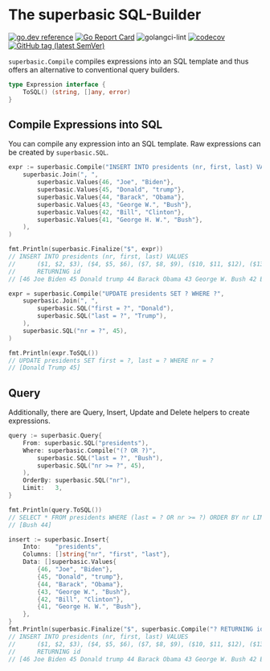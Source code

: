 # The superbasic SQL-Builder

[![go.dev reference](https://img.shields.io/badge/go.dev-reference-007d9c?logo=go&logoColor=white)](https://pkg.go.dev/github.com/wroge/superbasic)
[![Go Report Card](https://goreportcard.com/badge/github.com/wroge/superbasic)](https://goreportcard.com/report/github.com/wroge/superbasic)
![golangci-lint](https://github.com/wroge/superbasic/workflows/golangci-lint/badge.svg)
[![codecov](https://codecov.io/gh/wroge/superbasic/branch/main/graph/badge.svg?token=SBSedMOGHR)](https://codecov.io/gh/wroge/superbasic)
[![GitHub tag (latest SemVer)](https://img.shields.io/github/tag/wroge/superbasic.svg?style=social)](https://github.com/wroge/superbasic/tags)

```superbasic.Compile``` compiles expressions into an SQL template and thus offers an alternative to conventional query builders.

```go
type Expression interface { 
    ToSQL() (string, []any, error) 
}
```

## Compile Expressions into SQL

You can compile any expression into an SQL template. Raw expressions can be created by ```superbasic.SQL```.

```go
expr := superbasic.Compile("INSERT INTO presidents (nr, first, last) VALUES ? RETURNING id",
	superbasic.Join(", ",
		superbasic.Values{46, "Joe", "Biden"},
		superbasic.Values{45, "Donald", "trump"},
		superbasic.Values{44, "Barack", "Obama"},
		superbasic.Values{43, "George W.", "Bush"},
		superbasic.Values{42, "Bill", "Clinton"},
		superbasic.Values{41, "George H. W.", "Bush"},
	),
)

fmt.Println(superbasic.Finalize("$", expr))
// INSERT INTO presidents (nr, first, last) VALUES
// 		($1, $2, $3), ($4, $5, $6), ($7, $8, $9), ($10, $11, $12), ($13, $14, $15), ($16, $17, $18)
//		RETURNING id
// [46 Joe Biden 45 Donald trump 44 Barack Obama 43 George W. Bush 42 Bill Clinton 41 George H. W. Bush]

expr = superbasic.Compile("UPDATE presidents SET ? WHERE ?",
	superbasic.Join(", ",
		superbasic.SQL("first = ?", "Donald"),
		superbasic.SQL("last = ?", "Trump"),
	),
	superbasic.SQL("nr = ?", 45),
)

fmt.Println(expr.ToSQL())
// UPDATE presidents SET first = ?, last = ? WHERE nr = ?
// [Donald Trump 45]
```

## Query

Additionally, there are Query, Insert, Update and Delete helpers to create expressions.

```go
query := superbasic.Query{
	From: superbasic.SQL("presidents"),
	Where: superbasic.Compile("(? OR ?)",
		superbasic.SQL("last = ?", "Bush"),
		superbasic.SQL("nr >= ?", 45),
	),
	OrderBy: superbasic.SQL("nr"),
	Limit:   3,
}

fmt.Println(query.ToSQL())
// SELECT * FROM presidents WHERE (last = ? OR nr >= ?) ORDER BY nr LIMIT 3
// [Bush 44]

insert := superbasic.Insert{
	Into:    "presidents",
	Columns: []string{"nr", "first", "last"},
	Data: []superbasic.Values{
		{46, "Joe", "Biden"},
		{45, "Donald", "trump"},
		{44, "Barack", "Obama"},
		{43, "George W.", "Bush"},
		{42, "Bill", "Clinton"},
		{41, "George H. W.", "Bush"},
	},
}
fmt.Println(superbasic.Finalize("$", superbasic.Compile("? RETURNING id", insert)))
// INSERT INTO presidents (nr, first, last) VALUES
// 		($1, $2, $3), ($4, $5, $6), ($7, $8, $9), ($10, $11, $12), ($13, $14, $15), ($16, $17, $18)
//		RETURNING id
// [46 Joe Biden 45 Donald trump 44 Barack Obama 43 George W. Bush 42 Bill Clinton 41 George H. W. Bush]
```
